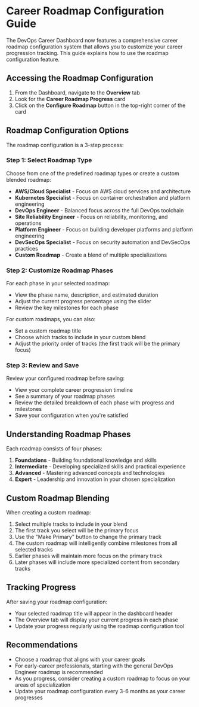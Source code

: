 # Career Roadmap Configuration Guide

The DevOps Career Dashboard now features a comprehensive career roadmap configuration system that allows you to customize your career progression tracking. This guide explains how to use the roadmap configuration feature.

## Accessing the Roadmap Configuration

1. From the Dashboard, navigate to the **Overview** tab
2. Look for the **Career Roadmap Progress** card
3. Click on the **Configure Roadmap** button in the top-right corner of the card

## Roadmap Configuration Options

The roadmap configuration is a 3-step process:

### Step 1: Select Roadmap Type

Choose from one of the predefined roadmap types or create a custom blended roadmap:

- **AWS/Cloud Specialist** - Focus on AWS cloud services and architecture
- **Kubernetes Specialist** - Focus on container orchestration and platform engineering
- **DevOps Engineer** - Balanced focus across the full DevOps toolchain
- **Site Reliability Engineer** - Focus on reliability, monitoring, and operations
- **Platform Engineer** - Focus on building developer platforms and platform engineering
- **DevSecOps Specialist** - Focus on security automation and DevSecOps practices
- **Custom Roadmap** - Create a blend of multiple specializations

### Step 2: Customize Roadmap Phases

For each phase in your selected roadmap:

- View the phase name, description, and estimated duration
- Adjust the current progress percentage using the slider
- Review the key milestones for each phase

For custom roadmaps, you can also:
- Set a custom roadmap title
- Choose which tracks to include in your custom blend
- Adjust the priority order of tracks (the first track will be the primary focus)

### Step 3: Review and Save

Review your configured roadmap before saving:

- View your complete career progression timeline
- See a summary of your roadmap phases
- Review the detailed breakdown of each phase with progress and milestones
- Save your configuration when you're satisfied

## Understanding Roadmap Phases

Each roadmap consists of four phases:

1. **Foundations** - Building foundational knowledge and skills
2. **Intermediate** - Developing specialized skills and practical experience
3. **Advanced** - Mastering advanced concepts and technologies
4. **Expert** - Leadership and innovation in your chosen specialization

## Custom Roadmap Blending

When creating a custom roadmap:

1. Select multiple tracks to include in your blend
2. The first track you select will be the primary focus
3. Use the "Make Primary" button to change the primary track
4. The custom roadmap will intelligently combine milestones from all selected tracks
5. Earlier phases will maintain more focus on the primary track
6. Later phases will include more specialized content from secondary tracks

## Tracking Progress

After saving your roadmap configuration:

- Your selected roadmap title will appear in the dashboard header
- The Overview tab will display your current progress in each phase
- Update your progress regularly using the roadmap configuration tool

## Recommendations

- Choose a roadmap that aligns with your career goals
- For early-career professionals, starting with the general DevOps Engineer roadmap is recommended
- As you progress, consider creating a custom roadmap to focus on your areas of specialization
- Update your roadmap configuration every 3-6 months as your career progresses